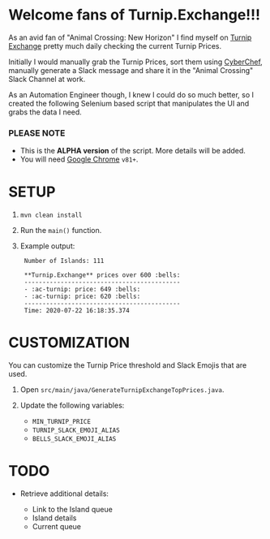 # Welcome fans of Turnip.Exchange!!!

As an avid fan of "Animal Crossing: New Horizon" I find myself on [Turnip Exchange](https://turnip.exchange/islands) pretty much daily checking the current Turnip Prices.

Initially I would manually grab the Turnip Prices, sort them using [CyberChef](https://gchq.github.io/CyberChef/#recipe=Sort('Line%20feed',false,'Alphabetical%20(case%20sensitive)')), manually generate a Slack message and share it in the "Animal Crossing" Slack Channel at work.

As an Automation Engineer though, I knew I could do so much better, so I created the following Selenium based script that manipulates the UI and grabs the data I need.


### PLEASE NOTE
* This is the **ALPHA version** of the script. More details will be added.
* You will need [Google Chrome](https://www.google.com/chrome/) `v81+`.


# SETUP
1. `mvn clean install`

2. Run the `main()` function.

3. Example output:
    ```
     Number of Islands: 111

     **Turnip.Exchange** prices over 600 :bells:
     -------------------------------------------
     - :ac-turnip: price: 649 :bells:
     - :ac-turnip: price: 620 :bells:
     -------------------------------------------
     Time: 2020-07-22 16:18:35.374
     ```

# CUSTOMIZATION
You can customize the Turnip Price threshold and Slack Emojis that are used.

 1. Open `src/main/java/GenerateTurnipExchangeTopPrices.java`.

 2. Update the following variables:
     * `MIN_TURNIP_PRICE`
     * `TURNIP_SLACK_EMOJI_ALIAS`
     * `BELLS_SLACK_EMOJI_ALIAS`

# TODO
* Retrieve additional details:

    * Link to the Island queue
    * Island details
    * Current queue
